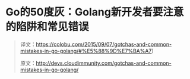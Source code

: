 # Go的50度灰：Golang新开发者要注意的陷阱和常见错误

> 译文：https://colobu.com/2015/09/07/gotchas-and-common-mistakes-in-go-golang/#%E5%88%9D%E7%BA%A7)
> 
> 原文：http://devs.cloudimmunity.com/gotchas-and-common-mistakes-in-go-golang/
